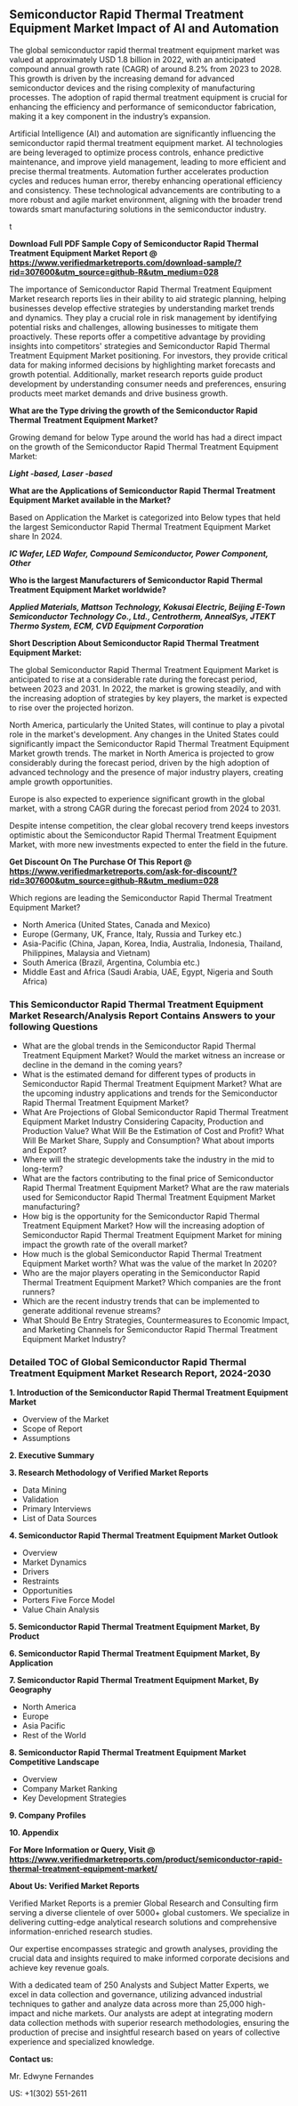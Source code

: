 <h2>Semiconductor Rapid Thermal Treatment Equipment Market Impact of AI and Automation</h2><p>The global semiconductor rapid thermal treatment equipment market was valued at approximately USD 1.8 billion in 2022, with an anticipated compound annual growth rate (CAGR) of around 8.2% from 2023 to 2028. This growth is driven by the increasing demand for advanced semiconductor devices and the rising complexity of manufacturing processes. The adoption of rapid thermal treatment equipment is crucial for enhancing the efficiency and performance of semiconductor fabrication, making it a key component in the industry’s expansion.</p><p>Artificial Intelligence (AI) and automation are significantly influencing the semiconductor rapid thermal treatment equipment market. AI technologies are being leveraged to optimize process controls, enhance predictive maintenance, and improve yield management, leading to more efficient and precise thermal treatments. Automation further accelerates production cycles and reduces human error, thereby enhancing operational efficiency and consistency. These technological advancements are contributing to a more robust and agile market environment, aligning with the broader trend towards smart manufacturing solutions in the semiconductor industry.</p>t</p><p id="" class=""><strong>Download Full PDF Sample Copy of Semiconductor Rapid Thermal Treatment Equipment Market Report @ <a href="https://www.verifiedmarketreports.com/download-sample/?rid=307600&utm_source=github-R&utm_medium=028" target="_blank">https://www.verifiedmarketreports.com/download-sample/?rid=307600&utm_source=github-R&utm_medium=028</a></strong></p><p>The importance of&nbsp;Semiconductor Rapid Thermal Treatment Equipment Market research reports lies in their ability to aid strategic planning, helping businesses develop effective strategies by understanding market trends and dynamics. They play a crucial role in risk management by identifying potential risks and challenges, allowing businesses to mitigate them proactively. These reports offer a competitive advantage by providing insights into competitors' strategies and Semiconductor Rapid Thermal Treatment Equipment Market positioning. For investors, they provide critical data for making informed decisions by highlighting market forecasts and growth potential. Additionally, market research reports guide product development by understanding consumer needs and preferences, ensuring products meet market demands and drive business growth.</p><p><strong>What are the&nbsp;Type driving the growth of the Semiconductor Rapid Thermal Treatment Equipment Market?</strong></p><p id="" class="">Growing demand for below Type around the world has had a direct impact on the growth of the Semiconductor Rapid Thermal Treatment Equipment Market:</p><em><strong>Light -based, Laser -based</strong></em></p><strong>What are the&nbsp;Applications&nbsp;of Semiconductor Rapid Thermal Treatment Equipment Market available in the Market?</strong></p><p id="" class="">Based on Application the Market is categorized into Below types that held the largest Semiconductor Rapid Thermal Treatment Equipment Market share In 2024.</p><em><strong>IC Wafer, LED Wafer, Compound Semiconductor, Power Component, Other</strong></em></p><strong>Who is the largest Manufacturers of Semiconductor Rapid Thermal Treatment Equipment Market worldwide?</strong></p><p><em><strong>Applied Materials, Mattson Technology, Kokusai Electric, Beijing E-Town Semiconductor Technology Co., Ltd., Centrotherm, AnnealSys, JTEKT Thermo System, ECM, CVD Equipment Corporation</strong></em></p><p id="" class=""><strong>Short Description About Semiconductor Rapid Thermal Treatment Equipment Market:</strong></p><p>The global Semiconductor Rapid Thermal Treatment Equipment Market is anticipated to rise at a considerable rate during the forecast period, between 2023 and 2031. In 2022, the market is growing steadily, and with the increasing adoption of strategies by key players, the market is expected to rise over the projected horizon.</p><p>North America, particularly the United States, will continue to play a pivotal role in the market's development. Any changes in the United States could significantly impact the Semiconductor Rapid Thermal Treatment Equipment Market growth trends. The market in North America is projected to grow considerably during the forecast period, driven by the high adoption of advanced technology and the presence of major industry players, creating ample growth opportunities.</p><p>Europe is also expected to experience significant growth in the global market, with a strong CAGR during the forecast period from 2024 to 2031.</p><p>Despite intense competition, the clear global recovery trend keeps investors optimistic about the Semiconductor Rapid Thermal Treatment Equipment Market, with more new investments expected to enter the field in the future.</p><p id="" class=""><strong>Get Discount On The Purchase Of This Report @ <a href="https://www.verifiedmarketreports.com/ask-for-discount/?rid=307600&utm_source=github-R&utm_medium=028" target="_blank">https://www.verifiedmarketreports.com/ask-for-discount/?rid=307600&utm_source=github-R&utm_medium=028</a></strong></p>Which regions are leading the Semiconductor Rapid Thermal Treatment Equipment Market?</p><ul><li>North America (United States, Canada and Mexico)</li><li>Europe (Germany, UK, France, Italy, Russia and Turkey etc.)</li><li>Asia-Pacific (China, Japan, Korea, India, Australia, Indonesia, Thailand, Philippines, Malaysia and Vietnam)</li><li>South America (Brazil, Argentina, Columbia etc.)</li><li>Middle East and Africa (Saudi Arabia, UAE, Egypt, Nigeria and South Africa)</li></ul><h3 id="" class="">This Semiconductor Rapid Thermal Treatment Equipment Market Research/Analysis Report Contains Answers to your following Questions</h3><ul><li>What are the global trends in the Semiconductor Rapid Thermal Treatment Equipment Market? Would the market witness an increase or decline in the demand in the coming years?</li><li>What is the estimated demand for different types of products in Semiconductor Rapid Thermal Treatment Equipment Market? What are the upcoming industry applications and trends for the Semiconductor Rapid Thermal Treatment Equipment Market?</li><li>What Are Projections of Global Semiconductor Rapid Thermal Treatment Equipment Market Industry Considering Capacity, Production and Production Value? What Will Be the Estimation of Cost and Profit? What Will Be Market Share, Supply and Consumption? What about imports and Export?</li><li>Where will the strategic developments take the industry in the mid to long-term?</li><li>What are the factors contributing to the final price of Semiconductor Rapid Thermal Treatment Equipment Market? What are the raw materials used for Semiconductor Rapid Thermal Treatment Equipment Market manufacturing?</li><li>How big is the opportunity for the Semiconductor Rapid Thermal Treatment Equipment Market? How will the increasing adoption of Semiconductor Rapid Thermal Treatment Equipment Market for mining impact the growth rate of the overall market?</li><li>How much is the global Semiconductor Rapid Thermal Treatment Equipment Market worth? What was the value of the market In 2020?</li><li>Who are the major players operating in the Semiconductor Rapid Thermal Treatment Equipment Market? Which companies are the front runners?</li><li>Which are the recent industry trends that can be implemented to generate additional revenue streams?</li><li>What Should Be Entry Strategies, Countermeasures to Economic Impact, and Marketing Channels for Semiconductor Rapid Thermal Treatment Equipment Market Industry?</li></ul><h3 id="" class="">Detailed TOC of Global Semiconductor Rapid Thermal Treatment Equipment Market Research Report, 2024-2030</h3><p id="" class=""><strong>1. Introduction of the Semiconductor Rapid Thermal Treatment Equipment Market</strong></p><ul><li>Overview of the Market</li><li>Scope of Report</li><li>Assumptions</li></ul><p id="" class=""><strong>2. Executive Summary</strong></p><p id="" class=""><strong>3. Research Methodology of Verified Market Reports</strong></p><ul><li>Data Mining</li><li>Validation</li><li>Primary Interviews</li><li>List of Data Sources</li></ul><p id="" class=""><strong>4. Semiconductor Rapid Thermal Treatment Equipment Market Outlook</strong></p><ul><li>Overview</li><li>Market Dynamics</li><li>Drivers</li><li>Restraints</li><li>Opportunities</li><li>Porters Five Force Model</li><li>Value Chain Analysis</li></ul><p id="" class=""><strong>5. Semiconductor Rapid Thermal Treatment Equipment Market, By Product</strong></p><p id="" class=""><strong>6. Semiconductor Rapid Thermal Treatment Equipment Market, By Application</strong></p><p id="" class=""><strong>7. Semiconductor Rapid Thermal Treatment Equipment Market, By Geography</strong></p><ul><li>North America</li><li>Europe</li><li>Asia Pacific</li><li>Rest of the World</li></ul><p id="" class=""><strong>8. Semiconductor Rapid Thermal Treatment Equipment Market Competitive Landscape</strong></p><ul><li>Overview</li><li>Company Market Ranking</li><li>Key Development Strategies</li></ul><p id="" class=""><strong>9. Company Profiles</strong></p><p id="" class=""><strong>10. Appendix</strong></p><p id="" class=""><strong>For More Information or Query, Visit @ <a href="https://www.verifiedmarketreports.com/product/semiconductor-rapid-thermal-treatment-equipment-market/" target="_blank">https://www.verifiedmarketreports.com/product/semiconductor-rapid-thermal-treatment-equipment-market/</a></strong></p><p id="" class=""><strong>About Us: Verified Market Reports</strong></p><p id="" class="">Verified Market Reports is a premier Global Research and Consulting firm serving a diverse clientele of over 5000+ global customers. We specialize in delivering cutting-edge analytical research solutions and comprehensive information-enriched research studies.</p><p id="" class="">Our expertise encompasses strategic and growth analyses, providing the crucial data and insights required to make informed corporate decisions and achieve key revenue goals.</p><p id="" class="">With a dedicated team of 250 Analysts and Subject Matter Experts, we excel in data collection and governance, utilizing advanced industrial techniques to gather and analyze data across more than 25,000 high-impact and niche markets. Our analysts are adept at integrating modern data collection methods with superior research methodologies, ensuring the production of precise and insightful research based on years of collective experience and specialized knowledge.</p><p id="" class=""><strong>Contact us:</strong></p><p id="" class="">Mr. Edwyne Fernandes</p><p id="" class="">US: +1(302) 551-2611</p>